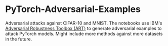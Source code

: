 # PyTorch-Adversarial-Examples
Adversarial attacks against CIFAR-10 and MNIST. The notebooks use IBM's [Adversarial Robustness Toolbox (ART)](https://adversarial-robustness-toolbox.readthedocs.io/en/latest/guide/setup.html) to generate adversarial examples to attack PyTorch models. Might include more methods against more datasets in the future.
